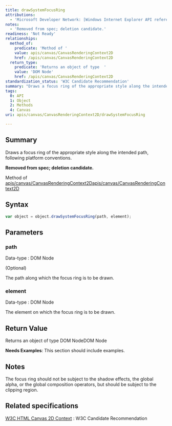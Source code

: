 ```yaml
---
title: drawSystemFocusRing
attributions:
  - 'Microsoft Developer Network: [Windows Internet Explorer API reference Article](http://msdn.microsoft.com/en-us/library/ie/hh828809%28v=vs.85%29.aspx)'
notes:
  - 'Removed from spec; deletion candidate.'
readiness: 'Not Ready'
relationships:
  method_of:
    predicate: 'Method of '
    value: apis/canvas/CanvasRenderingContext2D
    href: /apis/canvas/CanvasRenderingContext2D
  return_type:
    predicate: 'Returns an object of type  '
    value: 'DOM Node'
    href: /apis/canvas/CanvasRenderingContext2D
standardization_status: 'W3C Candidate Recommendation'
summary: "Draws a focus ring of the appropriate style along the intended path, following platform conventions.\n"
tags:
  0: API
  1: Object
  2: Methods
  4: Canvas
uri: apis/canvas/CanvasRenderingContext2D/drawSystemFocusRing

---
```

## Summary

Draws a focus ring of the appropriate style along the intended path, following platform conventions.

**Removed from spec; deletion candidate.**

Method of [apis/canvas/CanvasRenderingContext2D](/apis/canvas/CanvasRenderingContext2D)[apis/canvas/CanvasRenderingContext2D](/apis/canvas/CanvasRenderingContext2D)

## Syntax

``` js
var object = object.drawSystemFocusRing(path, element);
```

## Parameters

### path

 Data-type
:   DOM Node

(Optional)

The path along which the focus ring is to be drawn.

### element

 Data-type
:   DOM Node

 The element on which the focus ring is to be drawn.

## Return Value

Returns an object of type DOM NodeDOM Node

**Needs Examples**: This section should include examples.

## Notes

The focus ring should not be subject to the shadow effects, the global alpha, or the global composition operators, but should be subject to the clipping region.

## Related specifications

[W3C HTML Canvas 2D Context](http://www.w3.org/TR/2dcontext/)
:   W3C Candidate Recommendation
